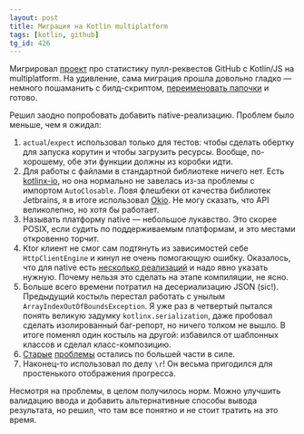 ```yaml
---
layout: post
title: Миграция на Kotlin multiplatform
tags: [kotlin, github]
tg_id: 426
---
```

Мигрировал [проект](/2023/07/25/github-insights.html) про статистику пулл-реквестов GitHub с Kotlin/JS на multiplatform. На удивление, сама миграция прошла довольно гладко — немного пошаманить с билд-скриптом, [переименовать папочки](https://github.com/ov7a/github-insights/commit/3be8e30eb8aca3ad0f75881d9ae9376399955841) и готово.

Решил заодно попробовать добавить native-реализацию. Проблем было меньше, чем я ожидал:
1. `actual`/`expect` использовал только для тестов: чтобы сделать обертку для запуска корутин и чтобы загрузить ресурсы. Вообще, по-хорошему, обе эти функции должны из коробки идти.
2. Для работы с файлами в стандартной библиотеке ничего нет. Есть [kotlinx-io](https://github.com/Kotlin/kotlinx-io), но она нормально не завелась из-за проблемы с импортом `AutoClosable`. Ловя флешбеки от качества библиотек Jetbrains, я в итоге использовал [Okio](https://square.github.io/okio/). Не могу сказать, что API великолепно, но хотя бы работает.
3. Называть платформу native — небольшое лукавство. Это скорее POSIX, если судить по поддерживаемым платформам, и это местами откровенно торчит.
4. Ktor клиент не смог сам подтянуть из зависимостей себе `HttpClientEngine` и кинул не очень помогающую ошибку. Оказалось, что для native есть [несколько реализаций](https://ktor.io/docs/http-client-engines.html#native) и надо явно указать нужную. Почему нельзя это сделать на этапе компиляции, не ясно.
5. Больше всего времени потратил на десериализацию JSON (sic!). Предыдущий костыль перестал работать с унылым `ArrayIndexOutOfBoundsException`. Я уже раз в четвертый пытался понять великую задумку `kotlinx.serialization`, даже пробовал сделать изолированный баг-репорт, но ничего толком не вышло. В итоге поменял один костыль на другой: избавился от шаблонных классов и сделал класс-композицию.
6. [Старые](/2020/10/01/kotlin-native.html) [проблемы](/2021/10/06/kotlin-js.html) остались по большей части в силе.
7. Наконец-то использовал по делу `\r`! Он весьма пригодился для простенького отображения прогресса.

Несмотря на проблемы, в целом получилось норм. Можно улучшить валидацию ввода и добавить альтернативные способы вывода результата, но решил, что там все понятно и не стоит тратить на это время.
